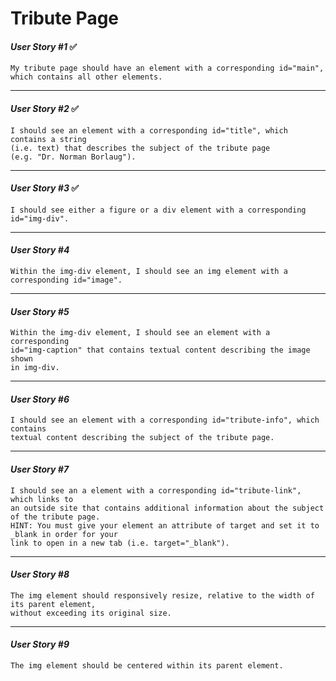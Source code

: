 # Tribute Page

#### *User Story #1* ✅
    My tribute page should have an element with a corresponding id="main", 
    which contains all other elements.
***

#### *User Story #2* ✅
    I should see an element with a corresponding id="title", which contains a string 
    (i.e. text) that describes the subject of the tribute page 
    (e.g. "Dr. Norman Borlaug").
***

#### *User Story #3* ✅
    I should see either a figure or a div element with a corresponding id="img-div".
***

#### *User Story #4*
    Within the img-div element, I should see an img element with a corresponding id="image".
***

#### *User Story #5* 
    Within the img-div element, I should see an element with a corresponding 
    id="img-caption" that contains textual content describing the image shown 
    in img-div.
***

#### *User Story #6* 
    I should see an element with a corresponding id="tribute-info", which contains 
    textual content describing the subject of the tribute page.
***

#### *User Story #7*
    I should see an a element with a corresponding id="tribute-link", which links to 
    an outside site that contains additional information about the subject of the tribute page. 
    HINT: You must give your element an attribute of target and set it to _blank in order for your 
    link to open in a new tab (i.e. target="_blank").
***

#### *User Story #8* 
    The img element should responsively resize, relative to the width of its parent element, 
    without exceeding its original size.
***

#### *User Story #9* 
    The img element should be centered within its parent element.
